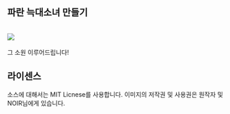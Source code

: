 ## 파란 늑대소녀 만들기
</br>
<img align="center"  src="https://raw.githubusercontent.com/wingardium024/blue-fenrir/master/img_request.png">
</br>
</br>
그 소원 이루어드립니다!

## 라이센스
소스에 대해서는 MIT Licnese를 사용합니다.
이미지의 저작권 및 사용권은 원작자 및 NOIR님에게 있습니다.

